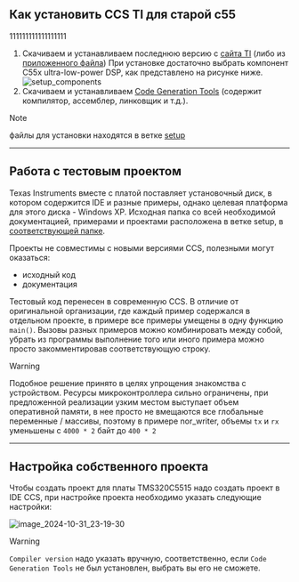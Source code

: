 ## Как установить CCS TI для старой c55
111111111111111111
1) Скачиваем и устанавливаем последнюю версию с [сайта TI](https://www.ti.com/tool/CCSTUDIO) (либо из [приложенного файла](https://github.com/lab-iu6/TMS320C5515/blob/setup/установка/ccs_setup_12.8.1.00005.exe))
   При установке достаточно выбрать компонент C55x ultra-low-power DSP, как представлено на рисунке ниже.
![setup_components](https://github.com/user-attachments/assets/7468cebd-9f54-4aa0-885b-90bf8de96808)
 2) Скачиваем и устанавливаем [Code Generation Tools](https://github.com/lab-iu6/TMS320C5515/blob/setup/установка/ti_cgt_c5500_4.4.1_setup_win32.exe) (содержит компилятор, ассемблер, линковщик и т.д.).

>[!Note]
>файлы для установки находятся в ветке [setup](https://github.com/lab-iu6/TMS320C5515/tree/setup)

----------------
## Работа с тестовым проектом
  
Texas Instruments вместе с платой поставляет установочный диск, в котором содержится IDE и разные примеры, однако целевая платформа для этого диска - Windows XP. Исходная папка со всей необходимой документацией, примерами и проектами расположена в ветке setup, в [соответствующей папке](https://github.com/lab-iu6/TMS320C5515/tree/setup/usbstk5515_v1). 

Проекты не совместимы с новыми версиями CCS, полезными могут оказаться: 
- исходный код
- документация

Тестовый код перенесен в современную CCS. В отличие от оригинальной организации, где каждый пример содержался в отдельном проекте, в примере все примеры умещены в одну функцию ``main()``. Вызовы разных примеров можно комбинировать между собой, убрать из программы выполнение того или иного примера можно просто закомментировав соответствующую строку. 

>[!Warning]
>Подобное решение принято в целях упрощения знакомства с устройством. 
>Ресурсы микроконтроллера сильно ограничены, при предложенной реализации узким местом выступает объем оперативной памяти, в нее просто не вмещаются все глобальные переменные / массивы, поэтому в примере nor_writer, объемы ``tx`` и ``rx`` уменьшены с ``4000 * 2`` байт до ``400 * 2 `` 

----------------
## Настройка собственного проекта

Чтобы создать проект для платы TMS320C5515 надо создать проект в IDE CCS, при настройке проекта необходимо указать следующие настройки:

![image_2024-10-31_23-19-30](https://github.com/user-attachments/assets/3c4af697-6460-4a1d-8bde-de845e32ea3a)

> [!Warning]
> ``Compiler version`` надо указать вручную, соответственно, если ``Code Generation Tools`` не был установлен, выбрать вы его не сможете.


